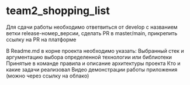 # team2_shopping_list

Для сдачи работы необходимо ответвиться от develop с названием ветки release-номер_версии, сделать PR в master/main, прикрепить ссылку на PR на платформе

В Readme.md в корне проекта необходимо указать:
Выбранный стек и аргументацию выбора определенной технологии или библиотеки
Принятые в команде правила и описание архитектуры проекта
Кто и какие задачи реализовал
Видео демонстрации работы приложения (можно через ссылку на облако)
